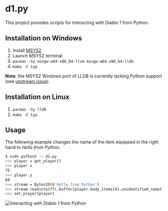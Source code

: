 # d1.py

This project provides scripts for interacting with Diablo 1 from Python.

## Installation on Windows

1. Install [MSYS2](https://www.msys2.org/).
2. Launch MSYS2 terminal.
3. `pacman -Sy mingw-w64-x86_64-llvm mingw-w64-x86_64-lldb`
4. `make -C typ`

**Note**, the MSYS2 Windows port of LLDB is currently lacking Python support (see [upstream issue](https://github.com/Alexpux/MINGW-packages/issues/3222)).

## Installation on Linux

1. `pacman -Sy lldb`
2. `make -C typ`

## Usage

The following example changes the name of the item equipped in the right hand to *Hello from Python*.

```bash
$ sudo python2 -i d1.py
>>> player = get_player()
>>> player.x
75
>>> player.y
68
>>> stream = BytesIO(b'Hello from Python')
>>> stream.readinto(ffi.buffer(player.body_items[4].unidentified_name))
>>> set_player(player)
```

![Interacting with Diablo 1 from Python](https://raw.githubusercontent.com/sanctuary/graphics/master/djavul/screenshot_2018-04-21.png)
